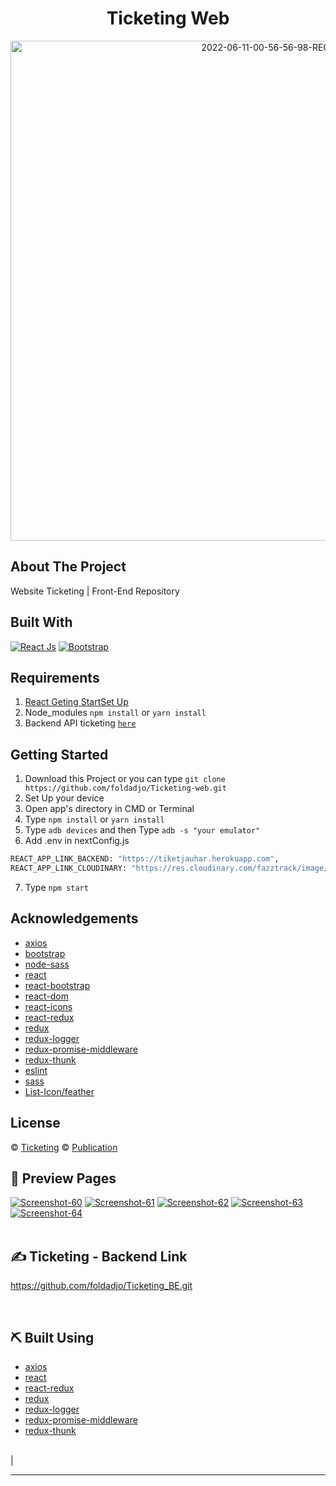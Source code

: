 <h1 align='center'>Ticketing Web</h1>

<p align="center">
 <a href="https://ticketing-web.vercel.app/"><img src="https://i.ibb.co/9q4Vq0R/Splash-Screen-2022-06-11-00-56-56-98-73.jpg" alt="2022-06-11-00-56-56-98-REC" border="0" width="800px"></a>
</p>

## About The Project

Website Ticketing | Front-End Repository

## Built With

[![React Js](https://img.shields.io/badge/react%20js-18.2.0-brightgreen)](https://reactjs.org/)
[![Bootstrap](https://img.shields.io/badge/Bootstrap-v4.6.x-purple)](https://github.com/react-bootstrap/react-bootstrap)

## Requirements

1. <a href="https://reactjs.org/docs/getting-started.html">React Geting StartSet Up</a>
2. Node_modules `npm install` or `yarn install`
3. Backend API ticketing [`here`](https://github.com/foldadjo/Ticketing_BE.git)

## Getting Started

1. Download this Project or you can type `git clone https://github.com/foldadjo/Ticketing-web.git`
2. Set Up your device
3. Open app's directory in CMD or Terminal
4. Type `npm install` or `yarn install`
5. Type `adb devices` and then Type `adb -s "your emulator"`
6. Add .env in nextConfig.js

```sh
REACT_APP_LINK_BACKEND: "https://tiketjauhar.herokuapp.com",
REACT_APP_LINK_CLOUDINARY: "https://res.cloudinary.com/fazztrack/image/upload/v1655102148/",
```

7. Type `npm start`

## Acknowledgements

- [axios](https://www.npmjs.com/package/axios)
- [bootstrap](https://www.npmjs.com/package/bootstrap)
- [node-sass](https://www.npmjs.com/package/node-sass)
- [react](https://www.npmjs.com/package/react)
- [react-bootstrap](https://www.npmjs.com/package/react-bootstrap)
- [react-dom](https://www.npmjs.com/package/react-dom)
- [react-icons](https://www.npmjs.com/package/react-icons)
- [react-redux](https://www.npmjs.com/package/react-redux)
- [redux](https://www.npmjs.com/package/redux)
- [redux-logger](https://www.npmjs.com/package/redux-logger)
- [redux-promise-middleware](https://www.npmjs.com/package/redux-promise-middleware)
- [redux-thunk](https://www.npmjs.com/package/redux-thunk)
- [eslint](https://www.npmjs.com/package/eslint)
- [sass](https://www.npmjs.com/package/sass)
- [List-Icon/feather](https://feathericons.com)

## License

© [Ticketing](https://github.com/foldadjo/Ticketing-web.git)
© [Publication](https://ticketing-web.vercel.app/)

## 🔎 Preview Pages

<span align="center">
<a href="https://ibb.co/hWpwm94"><img src="https://i.ibb.co/cFzVr3Z/Screenshot-60.png" alt="Screenshot-60" border="0" /></a>
<a href="https://ibb.co/Tw2FtYN"><img src="https://i.ibb.co/vcqKkVM/Screenshot-61.png" alt="Screenshot-61" border="0" /></a>
<a href="https://ibb.co/BgGGBs1"><img src="https://i.ibb.co/55kkLc7/Screenshot-62.png" alt="Screenshot-62" border="0" /></a>
<a href="https://ibb.co/99Gjqbk"><img src="https://i.ibb.co/jvHFLyP/Screenshot-63.png" alt="Screenshot-63" border="0" /></a>
<a href="https://ibb.co/GvVPdmR"><img src="https://i.ibb.co/d0QKfZD/Screenshot-64.png" alt="Screenshot-64" border="0" /></a>
<br>
</span>

<br>

## ✍️ Ticketing - Backend Link

https://github.com/foldadjo/Ticketing_BE.git

<br>

## ⛏️ Built Using

- [axios](https://www.npmjs.com/package/axios)
- [react](https://www.npmjs.com/package/react)
- [react-redux](https://www.npmjs.com/package/react-redux)
- [redux](https://www.npmjs.com/package/redux)
- [redux-logger](https://www.npmjs.com/package/redux-logger)
- [redux-promise-middleware](https://www.npmjs.com/package/redux-promise-middleware)
- [redux-thunk](https://www.npmjs.com/package/redux-thunk)

<br>          |

---
